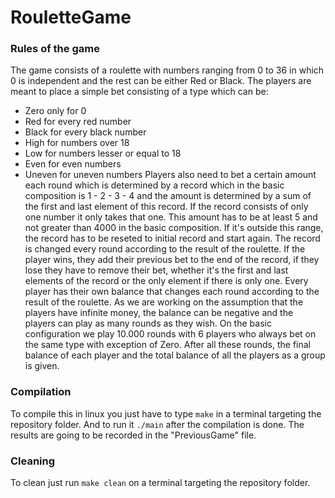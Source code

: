 # RouletteGame

### Rules of the game ###

The game consists of a roulette with numbers ranging from 0 to 36 in which 0 is independent and the rest can be either Red or Black. The players are meant to place a simple bet consisting of a type which can be:
* Zero only for 0
* Red for every red number
* Black for every black number
* High for numbers over 18
* Low for numbers lesser or equal to 18
* Even for even numbers
* Uneven for uneven numbers
Players also need to bet a certain amount each round which is determined by a record which in the basic composition is 1 - 2 - 3 - 4 and the amount is determined by a sum of the first and last element of this record. If the record consists of only one number it only takes that one. This amount has to be at least 5 and not greater than 4000 in the basic composition. If it's outside this range, the record has to be reseted to initial record and start again.
The record is changed every round according to the result of the roulette. If the player wins, they add their previous bet to the end of the record, if they lose they have to remove their bet, whether it's the first and last elements of the record or the only element if there is only one.
Every player has their own balance that changes each round according to the result of the roulette. As we are working on the assumption that the players have infinite money, the balance can be negative and the players can play as many rounds as they wish.
On the basic configuration we play 10.000 rounds with 6 players who always bet on the same type with exception of Zero. After all these rounds, the final balance of each player and the total balance of all the players as a group is given.

### Compilation ###
To compile this in linux you just have to type `make` in a terminal targeting the repository folder. And to run it `./main` after the compilation is done. The results are going to be recorded in the "PreviousGame" file.

### Cleaning ###
To clean just run `make clean` on a terminal targeting the repository folder.